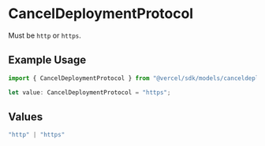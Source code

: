 # CancelDeploymentProtocol

Must be `http` or `https`.

## Example Usage

```typescript
import { CancelDeploymentProtocol } from "@vercel/sdk/models/canceldeploymentop.js";

let value: CancelDeploymentProtocol = "https";
```

## Values

```typescript
"http" | "https"
```